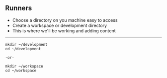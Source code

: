 ## Runners

- Choose a directory on you machine easy to access
- Create a workspace or development directory
- This is where we'll be working and adding content

----------

```
mkdir ~/development
cd ~/development

-or-

mkdir ~/workspace
cd ~/workspace  
```
